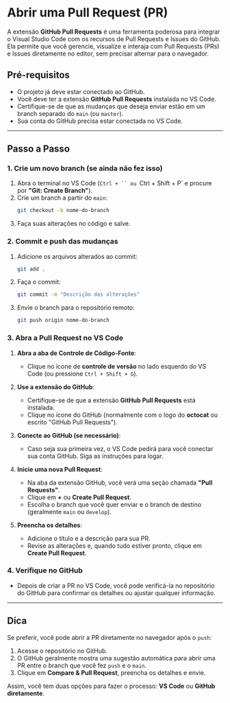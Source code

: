 # Abrir uma Pull Request (PR)

A extensão **GitHub Pull Requests** é uma ferramenta poderosa para integrar o Visual Studio Code com os recursos de Pull Requests e Issues do GitHub. Ela permite que você gerencie, visualize e interaja com Pull Requests (PRs) e Issues diretamente no editor, sem precisar alternar para o navegador.

## Pré-requisitos

- O projeto já deve estar conectado ao GitHub.
- Você deve ter a extensão **GitHub Pull Requests** instalada no VS Code.
- Certifique-se de que as mudanças que deseja enviar estão em um branch separado do `main` (ou `master`).
- Sua conta do GitHub precisa estar conectada no VS Code.

---

## Passo a Passo

### 1. Crie um novo branch (se ainda não fez isso)
1. Abra o terminal no VS Code (`Ctrl + `` ou `Ctrl + Shift + P` e procure por **"Git: Create Branch"**).
2. Crie um branch a partir do `main`:
   ```bash
   git checkout -b nome-do-branch
   ```
3. Faça suas alterações no código e salve.

### 2. Commit e push das mudanças
1. Adicione os arquivos alterados ao commit:
   ```bash
   git add .
   ```
2. Faça o commit:
   ```bash
   git commit -m "Descrição das alterações"
   ```
3. Envie o branch para o repositório remoto:
   ```bash
   git push origin nome-do-branch
   ```

### 3. Abra a Pull Request no VS Code
1. **Abra a aba de Controle de Código-Fonte**:
   - Clique no ícone de **controle de versão** no lado esquerdo do VS Code (ou pressione `Ctrl + Shift + G`).

2. **Use a extensão do GitHub**:
   - Certifique-se de que a extensão **GitHub Pull Requests** está instalada.
   - Clique no ícone do GitHub (normalmente com o logo do **octocat** ou escrito "GitHub Pull Requests").

3. **Conecte ao GitHub (se necessário)**:
   - Caso seja sua primeira vez, o VS Code pedirá para você conectar sua conta GitHub. Siga as instruções para logar.

4. **Inicie uma nova Pull Request**:
   - Na aba da extensão GitHub, você verá uma seção chamada **"Pull Requests"**.
   - Clique em **+** ou **Create Pull Request**.
   - Escolha o branch que você quer enviar e o branch de destino (geralmente `main` ou `develop`).

5. **Preencha os detalhes**:
   - Adicione o título e a descrição para sua PR.
   - Revise as alterações e, quando tudo estiver pronto, clique em **Create Pull Request**.

### 4. Verifique no GitHub
- Depois de criar a PR no VS Code, você pode verificá-la no repositório do GitHub para confirmar os detalhes ou ajustar qualquer informação.

---

## Dica

Se preferir, você pode abrir a PR diretamente no navegador após o `push`:
1. Acesse o repositório no GitHub.
2. O GitHub geralmente mostra uma sugestão automática para abrir uma PR entre o branch que você fez `push` e o `main`.
3. Clique em **Compare & Pull Request**, preencha os detalhes e envie.

Assim, você tem duas opções para fazer o processo: **VS Code** ou **GitHub diretamente**.
